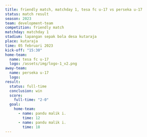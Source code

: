 ```yaml
---
title: friendly match, matchday 1, tesa fc u-17 vs perseka u-17
status: match result
season: 2023
team: development-team
competition: friendly match
matchday: matchday 1
stadium: lapangan sepak bola desa kutaraja
place: kutaraja
time: 05 februari 2023
kick-off: "15:30"
home-team:
  name: tesa fc u-17
  logo: /assets/img/logo-1_v2.png
away-team:
  name: perseka u-17
  logo: 
result:
  status: full-time
  conclusion: win
  score:
    full-time: "2-0"
  goal:
    home-team:
      - name: pandu malik i.
        time: 12
      - name: pandu malik i.
        time: 18
---
```

